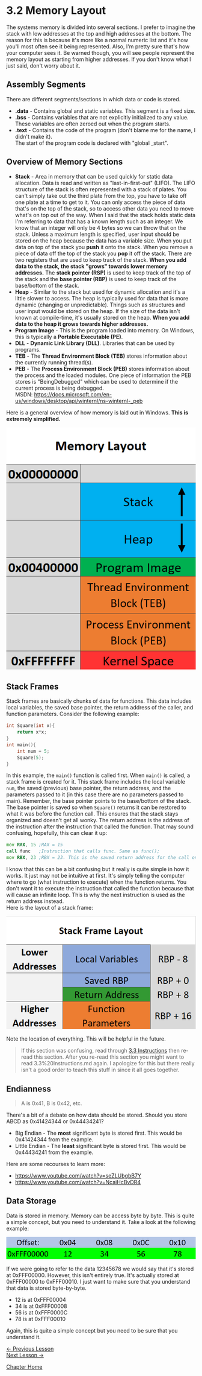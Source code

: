 # 3.2 Memory Layout
The systems memory is divided into several sections. I prefer to imagine the stack with low addresses at the top and high addresses at the bottom. The reason for this is because it's more like a normal numeric list and it's how you'll most often see it being represented. Also, I'm pretty sure that's how your computer sees it. Be warned though, you will see people represent the memory layout as starting from higher addresses. If you don't know what I just said, don't worry about it.

## Assembly Segments
There are different segments/sections in which data or code is stored.
* **.data** - Contains global and static variables. This segment is a fixed size.
* **.bss** - Contains variables that are not explicitly initialized to any value. These variables are often zeroed out when the program starts.
* **.text** - Contains the code of the program (don't blame me for the name, I didn't make it).  
The start of the program code is declared with "global _start".

## Overview of Memory Sections
* **Stack** - Area in memory that can be used quickly for static data allocation. Data is read and written as "last-in-first-out" (LIFO). The LIFO structure of the stack is often represented with a stack of plates. You can't simply take out the third plate from the top, you have to take off one plate at a time to get to it. You can only access the piece of data that's on the top of the stack, so to access other data you need to move what's on top out of the way. When I said that the stack holds static data I'm referring to data that has a known length such as an integer. We know that an integer will only be 4 bytes so we can throw that on the stack. Unless a maximum length is specified, user input should be stored on the heap because the data has a variable size. When you put data on top of the stack you **push** it onto the stack. When you remove a piece of data off the top of the stack you **pop** it off the stack. There are two registers that are used to keep track of the stack. **When you add data to the stack, the stack "grows" towards lower memory addresses.** The **stack pointer (RSP)** is used to keep track of the top of the stack and the **base pointer (RBP)** is used to keep track of the base/bottom of the stack.
* **Heap** - Similar to the stack but used for dynamic allocation and it's a little slower to access. The heap is typically used for data that is more dynamic (changing or unpredictable). Things such as structures and user input would be stored on the heap. If the size of the data isn't known at compile-time, it's usually stored on the heap. **When you add data to the heap it grows towards higher addresses.**
* **Program Image** - This is the program loaded into memory. On Windows, this is typically a **Portable Executable (PE)**.
* **DLL** - **Dynamic Link Library (DLL)**. Libraries that can be used by programs.
* **TEB** - The **Thread Environment Block (TEB)** stores information about the currently running thread(s).
* **PEB** - The **Process Environment Block (PEB)** stores information about the process and the loaded modules. One piece of information the PEB stores is "BeingDebugged" which can be used to determine if the current process is being debugged.  
MSDN: https://docs.microsoft.com/en-us/windows/desktop/api/winternl/ns-winternl-_peb

Here is a general overview of how memory is laid out in Windows. **This is extremely simplified.**
<p align="center">
  <img src="[ignore]/WindowsMemoryLayout.png">
</p>

## Stack Frames
Stack frames are basically chunks of data for functions. This data includes local variables, the saved base pointer, the return address of the caller, and function parameters. Consider the following example:
```c
int Square(int x){
    return x*x;
}
int main(){
    int num = 5;
    Square(5);
}
```
In this example, the `main()` function is called first. When `main()` is called, a stack frame is created for it. This stack frame includes the local variable `num`, the saved (previous) base pointer, the return address, and the parameters passed to it (in this case there are no parameters passed to main). Remember, the base pointer points to the base/bottom of the stack. The base pointer is saved so when `Square()` returns it can be restored to what it was before the function call. This ensures that the stack stays organized and doesn't get all wonky. The return address is the address of the instruction after the instruction that called the function. That may sound confusing, hopefully, this can clear it up:
```asm
mov RAX, 15 ;RAX = 15
call func   ;Instruction that calls func. Same as func();
mov RBX, 23 ;RBX = 23. This is the saved return address for the call on the previous line.
```
I know that this can be a bit confusing but it really is quite simple in how it works. It just may not be intuitive at first. It's simply telling the computer where to go (what instruction to execute) when the function returns. You don't want it to execute the instruction that called the function because that will cause an infinite loop. This is why the next instruction is used as the return address instead.  
Here is the layout of a stack frame:
<p align="center">
  <img src="[ignore]/StackFrameLayout.png">
</p>
Note the location of everything. This will be helpful in the future.

> If this section was confusing, read through [3.3 Instructions](3.3%20Instructions.md) then re-read this section. After you re-read this section you might want to read 3.3%20Instructions.md again. I apologize for this but there really isn't a good order to teach this stuff in since it all goes together.

## Endianness
> A is 0x41, B is 0x42, etc.

There's a bit of a debate on how data should be stored. Should you store ABCD as 0x41424344 or 0x44434241?
* Big Endian - The **most** significant byte is stored first. This would be 0x41424344 from the example. 
* Little Endian - The **least** significant byte is stored first. This would be 0x44434241 from the example.

Here are some recourses to learn more:  
* https://www.youtube.com/watch?v=seZLUbgbB7Y
* https://www.youtube.com/watch?v=NcaiHcBvDR4

## Data Storage
Data is stored in memory. Memory can be access byte by byte. This is quite a simple concept, but you need to understand it. Take a look at the following example:
<p align="center">
  <img src="[ignore]/InMemory.png">
</p>
If we were going to refer to the data 12345678 we would say that it's stored at 0xFFF00000. However, this isn't entirely true. It's actually stored at 0xFFF00000 to 0xFFF00010. I just want to make sure that you understand that data is stored byte-by-byte.

* 12 is at 0xFFF00004
* 34 is at 0xFFF00008
* 56 is at 0xFFF0000C
* 78 is at 0xFFF00010

Again, this is quite a simple concept but you need to be sure that you understand it.

[<- Previous Lesson](3.1%20Registers.md)  
[Next Lesson ->](3.3%20Instructions.md)  

[Chapter Home](3.0%20Assembly.md)  

